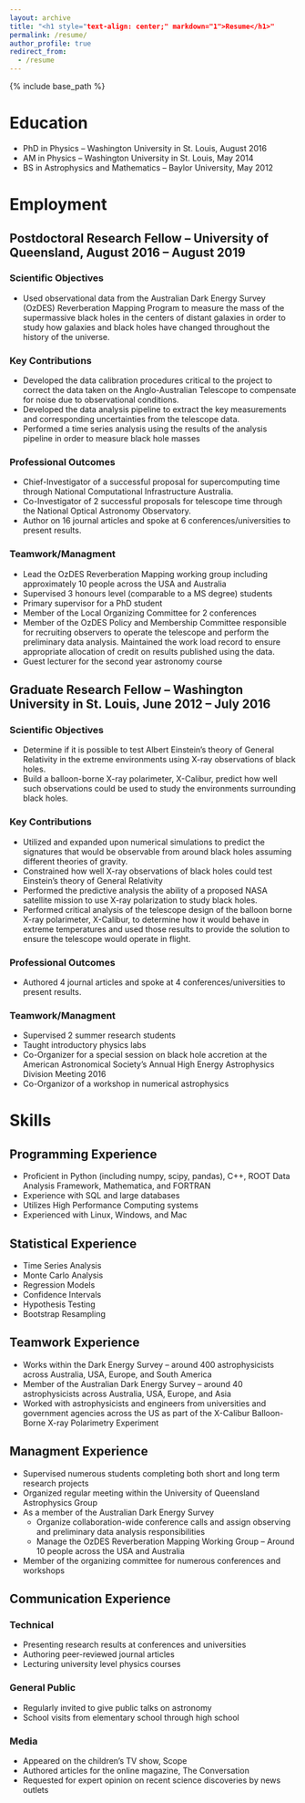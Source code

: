 ```yaml
---
layout: archive
title: "<h1 style="text-align: center;" markdown="1">Resume</h1>"
permalink: /resume/
author_profile: true
redirect_from:
  - /resume
---
```


{% include base_path %}

# Education
* PhD in Physics – Washington University in St. Louis, August 2016
* AM in Physics – Washington University in St. Louis, May 2014
* BS in Astrophysics and Mathematics – Baylor University, May 2012

# Employment
## Postdoctoral Research Fellow – University of Queensland, August 2016 – August 2019
### Scientific Objectives
* Used observational data from the Australian Dark Energy Survey (OzDES) Reverberation Mapping Program to measure the mass of the supermassive black holes in the centers of distant galaxies in order to study how galaxies and black holes have changed throughout the history of the universe.

### Key Contributions
* Developed the data calibration procedures critical to the project to correct the data taken on the Anglo-Australian Telescope to compensate for noise due to observational conditions.
* Developed the data analysis pipeline to extract the key measurements and corresponding uncertainties from the telescope data.
* Performed a time series analysis using the results of the analysis pipeline in order to measure black hole masses 

### Professional Outcomes
*	Chief-Investigator of a successful proposal for supercomputing time through National Computational Infrastructure Australia.
*	Co-Investigator of 2 successful proposals for telescope time through the National Optical Astronomy Observatory.
*	Author on 16 journal articles and spoke at 6 conferences/universities to present results.

### Teamwork/Managment
* Lead the OzDES Reverberation Mapping working group including approximately 10 people across the USA and Australia
*	Supervised 3 honours level (comparable to a MS degree) students
*	Primary supervisor for a PhD student
*	Member of the Local Organizing Committee for 2 conferences
*	Member of the OzDES Policy and Membership Committee responsible for recruiting observers to operate the telescope and perform the preliminary data analysis. Maintained the work load record to ensure appropriate allocation of credit on results published using the data.
*	Guest lecturer for the second year astronomy course

## Graduate Research Fellow – Washington University in St. Louis, June 2012 – July 2016
### Scientific Objectives
* Determine if it is possible to test Albert Einstein’s theory of General Relativity in the extreme environments using X-ray observations of black holes.
*	Build a balloon-borne X-ray polarimeter, X-Calibur, predict how well such observations could be used to study the environments surrounding black holes.

### Key Contributions
*	Utilized and expanded upon numerical simulations to predict the signatures that would be observable from around black holes assuming different theories of gravity.
*	Constrained how well X-ray observations of black holes could test Einstein’s theory of General Relativity
*	Performed the predictive analysis the ability of a proposed NASA satellite mission to use X-ray polarization to study black holes. 
*	Performed critical analysis of the telescope design of the balloon borne X-ray polarimeter, X-Calibur, to determine how it would behave in extreme temperatures and used those results to provide the solution to ensure the telescope would operate in flight.

### Professional Outcomes
*	Authored 4 journal articles and spoke at 4 conferences/universities to present results.

### Teamwork/Managment
*	Supervised 2 summer research students
*	Taught introductory physics labs
*	Co-Organizer for a special session on black hole accretion at the American Astronomical Society’s Annual High Energy Astrophysics Division Meeting 2016
*	Co-Organizor of a workshop in numerical astrophysics

# Skills
## Programming Experience
*	Proficient in Python (including numpy, scipy, pandas), C++, ROOT Data Analysis Framework, Mathematica, and FORTRAN
*	Experience with SQL and large databases
*	Utilizes High Performance Computing systems
*	Experienced with Linux, Windows, and Mac

## Statistical Experience
*	Time Series Analysis
*	Monte Carlo Analysis
*	Regression Models
*	Confidence Intervals
*	Hypothesis Testing
*	Bootstrap Resampling

## Teamwork Experience
*	Works within the Dark Energy Survey – around 400 astrophysicists across Australia, USA, Europe, and South America 
*	Member of the Australian Dark Energy Survey – around 40 astrophysicists across Australia, USA, Europe, and Asia
*	Worked with astrophysicists and engineers from universities and government agencies across the US as part of the X-Calibur Balloon-Borne X-ray Polarimetry Experiment

## Managment Experience
*	Supervised numerous students completing both short and long term research projects
* Organized regular meeting within the University of Queensland Astrophysics Group
* As a member of the Australian Dark Energy Survey
  * Organize collaboration-wide conference calls  and assign observing and preliminary data analysis responsibilities
  *	Manage the OzDES Reverberation Mapping Working Group – Around 10 people across the USA and Australia
*	Member of the organizing committee for numerous conferences and workshops

## Communication Experience
### Technical 
*	Presenting research results at conferences and universities
*	Authoring peer-reviewed journal articles
*	Lecturing university level physics courses

### General Public
*	Regularly invited to give public talks on astronomy
*	School visits from elementary school through high school

### Media
*	Appeared on the children’s TV show, Scope
*	Authored articles for the online magazine, The Conversation
*	Requested for expert opinion on recent science discoveries by news outlets
